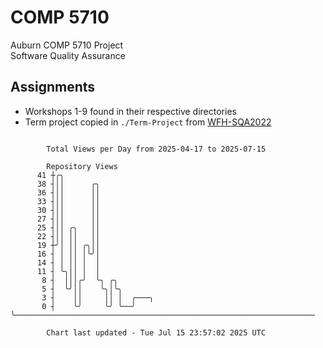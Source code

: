 # COMP 5710
Auburn COMP 5710 Project  
Software Quality Assurance

## Assignments
- Workshops 1-9 found in their respective directories
- Term project copied in `./Term-Project` from [WFH-SQA2022](https://github.com/wumphlett/WFH-SQA2022-AUBURN)

```

        Total Views per Day from 2025-04-17 to 2025-07-15

        Repository Views
      41 ┼╭╮
      38 ┤││      ╭╮
      36 ┤││      ││
      33 ┤││      ││
      30 ┤││      ││
      27 ┤││      ││
      25 ┤││ ╭╮   ││
      22 ┤││ ││   ││
      19 ┼╯│ ││ ╭╮││
      16 ┤ │ ││ │╰╯│
      14 ┤ │ ││ │  │
      11 ┤ ╰╮││ │  │
       8 ┤  │││╭╯  ╰╮ ╭╮
       5 ┤  ╰╯││    ╰╮│╰╮
       3 ┤    ││     ││ │  ╭───╮
       0 ┤    ╰╯     ╰╯ ╰──╯   ╰───────────────────────────────────────────────────────────────────

        Chart last updated - Tue Jul 15 23:57:02 2025 UTC
        
```
